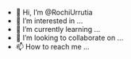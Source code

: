 - 👋 Hi, I’m @RochiUrrutia
- 👀 I’m interested in ...
- 🌱 I’m currently learning ...
- 💞️ I’m looking to collaborate on ...
- 📫 How to reach me ...

<!---
RochiUrrutia/RochiUrrutia is a ✨ special ✨ repository because its `README.md` (this file) appears on your GitHub profile.
You can click the Preview link to take a look at your changes.
--->
